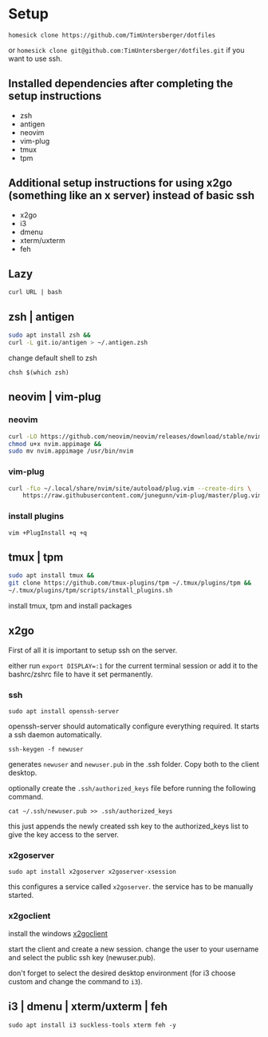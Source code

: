# Setup

`homesick clone https://github.com/TimUntersberger/dotfiles`

or `homesick clone git@github.com:TimUntersberger/dotfiles.git` if you want to use ssh.

## Installed dependencies after completing the setup instructions

* zsh
* antigen
* neovim
* vim-plug
* tmux
* tpm

## Additional setup instructions for using x2go (something like an x server) instead of basic ssh

* x2go
* i3
* dmenu
* xterm/uxterm
* feh

## Lazy

`curl URL | bash`

## zsh | antigen

```bash
sudo apt install zsh &&
curl -L git.io/antigen > ~/.antigen.zsh
```

change default shell to zsh

`chsh $(which zsh)`

## neovim | vim-plug

### neovim

```bash
curl -LO https://github.com/neovim/neovim/releases/download/stable/nvim.appimage &&
chmod u+x nvim.appimage && 
sudo mv nvim.appimage /usr/bin/nvim
```

### vim-plug

```bash
curl -fLo ~/.local/share/nvim/site/autoload/plug.vim --create-dirs \
    https://raw.githubusercontent.com/junegunn/vim-plug/master/plug.vim
```

### install plugins

`vim +PlugInstall +q +q`

## tmux | tpm

```bash
sudo apt install tmux &&
git clone https://github.com/tmux-plugins/tpm ~/.tmux/plugins/tpm &&
~/.tmux/plugins/tpm/scripts/install_plugins.sh
```
install tmux, tpm and install packages

## x2go

First of all it is important to setup ssh on the server.

either run `export DISPLAY=:1` for the current terminal session or add it to the bashrc/zshrc file to have it set permanently.

### ssh

`sudo apt install openssh-server`

openssh-server should automatically configure everything required. It starts a ssh daemon automatically.

`ssh-keygen -f newuser`

generates `newuser` and `newuser.pub` in the .ssh folder. Copy both to the client desktop.

optionally create the `.ssh/authorized_keys` file before running the following command.

`cat ~/.ssh/newuser.pub >> .ssh/authorized_keys`

this just appends the newly created ssh key to the authorized_keys list to give the key access to the server.

### x2goserver

`sudo apt install x2goserver x2goserver-xsession`

this configures a service called `x2goserver`. the service has to be manually started.

### x2goclient

install the windows [x2goclient](code.x2go.org/releases/X2GoClient_latest_mswin32-setup.exe)

start the client and create a new session. change the user to your username and select the public ssh key (newuser.pub).

don't forget to select the desired desktop environment (for i3 choose custom and change the command to `i3`).

## i3 | dmenu | xterm/uxterm | feh

`sudo apt install i3 suckless-tools xterm feh -y`
